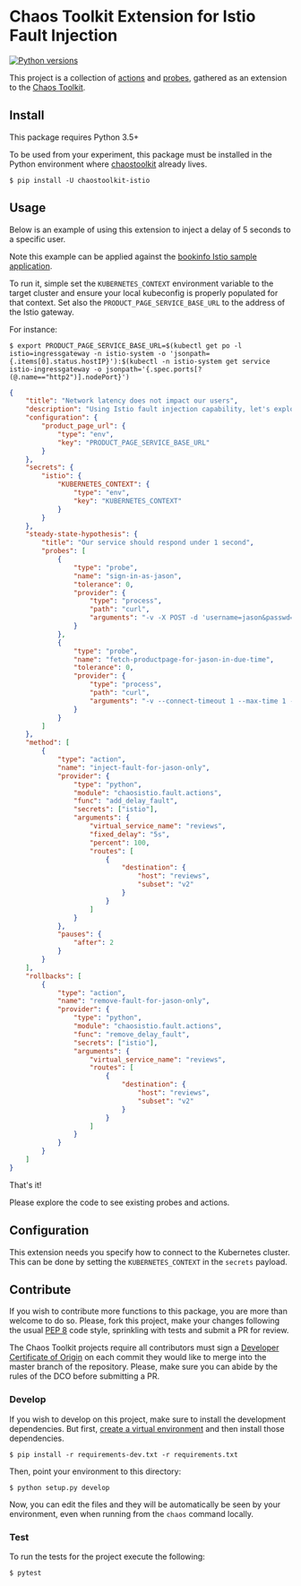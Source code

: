 # Chaos Toolkit Extension for Istio Fault Injection

[![Python versions](https://img.shields.io/pypi/pyversions/chaostoolkit-istio.svg)](https://www.python.org/)


This project is a collection of [actions][] and [probes][], gathered as an
extension to the [Chaos Toolkit][chaostoolkit].

[actions]: http://chaostoolkit.org/reference/api/experiment/#action
[probes]: http://chaostoolkit.org/reference/api/experiment/#probe
[chaostoolkit]: http://chaostoolkit.org

## Install

This package requires Python 3.5+

To be used from your experiment, this package must be installed in the Python
environment where [chaostoolkit][] already lives.

```
$ pip install -U chaostoolkit-istio
```

## Usage

Below is an example of using this extension to inject a delay of 5 seconds to
a specific user.

Note this example can be applied against the
[bookinfo Istio sample application](https://istio.io/docs/examples/bookinfo/).

To run it, simple set the `KUBERNETES_CONTEXT` environment variable to the
target cluster and ensure your local kubeconfig is properly populated for that
context. Set also the `PRODUCT_PAGE_SERVICE_BASE_URL` to the address of the
Istio gateway.

For instance:

```
$ export PRODUCT_PAGE_SERVICE_BASE_URL=$(kubectl get po -l istio=ingressgateway -n istio-system -o 'jsonpath={.items[0].status.hostIP}'):$(kubectl -n istio-system get service istio-ingressgateway -o jsonpath='{.spec.ports[?(@.name=="http2")].nodePort}')
```

```json
{
    "title": "Network latency does not impact our users",
    "description": "Using Istio fault injection capability, let's explore how latency impacts a single user",
    "configuration": {
        "product_page_url": {
            "type": "env",
            "key": "PRODUCT_PAGE_SERVICE_BASE_URL"
        }
    },
    "secrets": {
        "istio": {
            "KUBERNETES_CONTEXT": {
                "type": "env",
                "key": "KUBERNETES_CONTEXT"
            }
        }
    },
    "steady-state-hypothesis": {
        "title": "Our service should respond under 1 second",
        "probes": [
            {
                "type": "probe",
                "name": "sign-in-as-jason",
                "tolerance": 0,
                "provider": {
                    "type": "process",
                    "path": "curl",
                    "arguments": "-v -X POST -d 'username=jason&passwd=' -c /tmp/cookie.txt --silent ${product_page_url}/login"
                }
            },
            {
                "type": "probe",
                "name": "fetch-productpage-for-jason-in-due-time",
                "tolerance": 0,
                "provider": {
                    "type": "process",
                    "path": "curl",
                    "arguments": "-v --connect-timeout 1 --max-time 1 -b /tmp/cookie.txt --silent ${product_page_url}/productpage"
                }
            }
        ]
    },
    "method": [
        {
            "type": "action",
            "name": "inject-fault-for-jason-only",
            "provider": {
                "type": "python",
                "module": "chaosistio.fault.actions",
                "func": "add_delay_fault",
                "secrets": ["istio"],
                "arguments": {
                    "virtual_service_name": "reviews",
                    "fixed_delay": "5s",
                    "percent": 100,
                    "routes": [
                        {
                            "destination": {
                                "host": "reviews",
                                "subset": "v2"
                            }
                        }
                    ]
                }
            },
            "pauses": {
                "after": 2
            }
        }
    ],
    "rollbacks": [
        {
            "type": "action",
            "name": "remove-fault-for-jason-only",
            "provider": {
                "type": "python",
                "module": "chaosistio.fault.actions",
                "func": "remove_delay_fault",
                "secrets": ["istio"],
                "arguments": {
                    "virtual_service_name": "reviews",
                    "routes": [
                        {
                            "destination": {
                                "host": "reviews",
                                "subset": "v2"
                            }
                        }
                    ]
                }
            }
        }
    ]
}
```

That's it!

Please explore the code to see existing probes and actions.

## Configuration

This extension needs you specify how to connect to the Kubernetes cluster. This
can be done by setting the `KUBERNETES_CONTEXT` in the `secrets` payload.


## Contribute

If you wish to contribute more functions to this package, you are more than
welcome to do so. Please, fork this project, make your changes following the
usual [PEP 8][pep8] code style, sprinkling with tests and submit a PR for
review.

[pep8]: https://pycodestyle.readthedocs.io/en/latest/

The Chaos Toolkit projects require all contributors must sign a
[Developer Certificate of Origin][dco] on each commit they would like to merge
into the master branch of the repository. Please, make sure you can abide by
the rules of the DCO before submitting a PR.

[dco]: https://github.com/probot/dco#how-it-works

### Develop

If you wish to develop on this project, make sure to install the development
dependencies. But first, [create a virtual environment][venv] and then install
those dependencies.

[venv]: http://chaostoolkit.org/reference/usage/install/#create-a-virtual-environment

```console
$ pip install -r requirements-dev.txt -r requirements.txt
```

Then, point your environment to this directory:

```console
$ python setup.py develop
```

Now, you can edit the files and they will be automatically be seen by your
environment, even when running from the `chaos` command locally.

### Test

To run the tests for the project execute the following:

```
$ pytest
```
